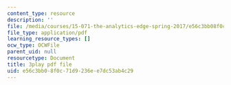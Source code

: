 ```yaml
---
content_type: resource
description: ''
file: /media/courses/15-071-the-analytics-edge-spring-2017/e56c3bb08f0c71d9236ee7dc53ab4c29_O7AoQhYEdLA.pdf
file_type: application/pdf
learning_resource_types: []
ocw_type: OCWFile
parent_uid: null
resourcetype: Document
title: 3play pdf file
uid: e56c3bb0-8f0c-71d9-236e-e7dc53ab4c29
---
```


